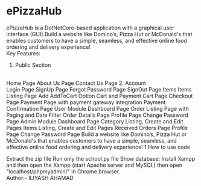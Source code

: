 # ePizzaHub
ePizzaHub is a DotNetCore-based application with a graphical user interface (GUI).Build a website like Domino’s, Pizza Hut or McDonald's that enables customers to have a
simple, seamless, and effective online food ordering and delivery experience!
<br>
Key Features:

1. Public Section
<br>
Home Page
About Us Page
Contact Us Page
2. Account
<br>
Login Page
SignUp Page
Forgot Password Page
SignOut Page
Items
Items Listing Page
Add AddToCart Option
Cart and Payment
Cart Page
Checkout Page
Payment Page with payment gateway integration
Payment Confirmation Page
User Module
Dashboard Page
Order Listing Page with Paging and Date Filter
Order Details Page
Profile Page
Change Password Page
Admin Module
Dashboard Page
Category Listing, Create and Edit Pages
Items Listing, Create and Edit Pages
Received Orders Page
Profile Page
Change Password Page
Build a website like Domino’s, Pizza Hut or McDonald's that enables customers to have a
simple, seamless, and effective online food ordering and delivery experience!
1
How to use code

Extract the zip file Run only the school.py file Show database: Install Xampp and then open the Xampp (start Apache server and MySQL) then open "localhost/phpmyadmin/" in Chrome browser.
<br>
Author:- ILIYASH AHAMAD
